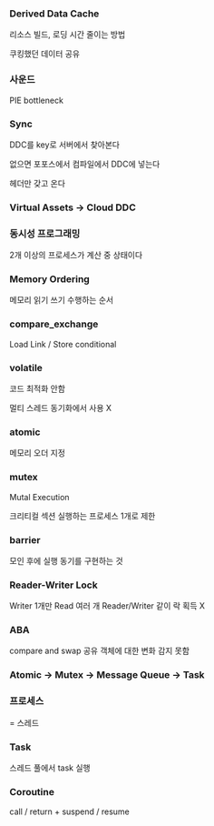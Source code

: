 ### Derived Data Cache

리소스 빌드, 로딩 시간 줄이는 방법

쿠킹했던 데이터 공유

### 사운드

PIE bottleneck

### Sync

DDC를 key로 서버에서 찾아본다 

없으면 포포스에서 컴파일에서 DDC에 넣는다 

헤더만 갖고 온다

### Virtual Assets → Cloud DDC

### 동시성 프로그래밍

2개 이상의 프로세스가 계산 중 상태이다

### Memory Ordering

메모리 읽기 쓰기 수행하는 순서

### compare_exchange

Load Link / Store conditional 

### volatile

코드 최적화 안함 

멀티 스레드 동기화에서 사용 X

### atomic

메모리 오더 지정

### mutex

Mutal Execution

크리티컬 섹션 실행하는 프로세스 1개로 제한 

### barrier

모인 후에 실행 동기를 구현하는 것 

### Reader-Writer Lock

Writer 1개만 Read 여러 개 Reader/Writer 같이 락 획득 X 

### ABA

compare and swap 공유 객체에 대한 변화 감지 못함

### Atomic → Mutex → Message Queue → Task

### 프로세스

= 스레드 

### Task

스레드 풀에서 task 실행 

### Coroutine

call / return + suspend / resume
